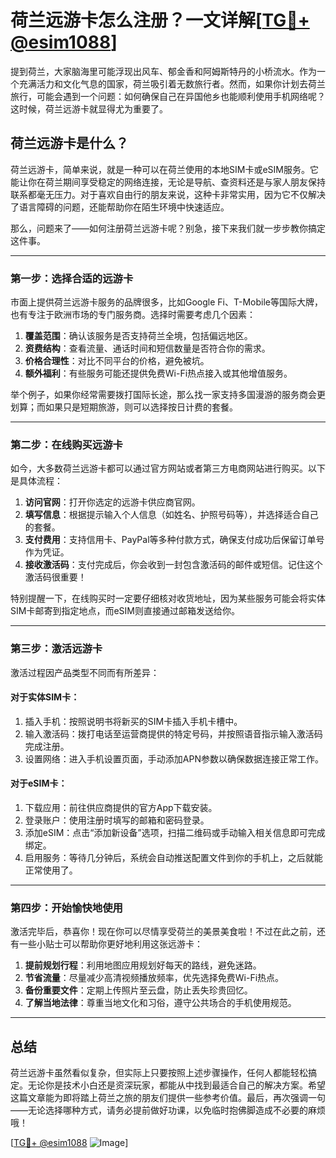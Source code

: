 # 荷兰远游卡怎么注册？一文详解[[TG💪+ @esim1088](https://t.me/s/esim1088)]

提到荷兰，大家脑海里可能浮现出风车、郁金香和阿姆斯特丹的小桥流水。作为一个充满活力和文化气息的国家，荷兰吸引着无数旅行者。然而，如果你计划去荷兰旅行，可能会遇到一个问题：如何确保自己在异国他乡也能顺利使用手机网络呢？这时候，荷兰远游卡就显得尤为重要了。

## 荷兰远游卡是什么？

荷兰远游卡，简单来说，就是一种可以在荷兰使用的本地SIM卡或eSIM服务。它能让你在荷兰期间享受稳定的网络连接，无论是导航、查资料还是与家人朋友保持联系都毫无压力。对于喜欢自由行的朋友来说，这种卡非常实用，因为它不仅解决了语言障碍的问题，还能帮助你在陌生环境中快速适应。

那么，问题来了——如何注册荷兰远游卡呢？别急，接下来我们就一步步教你搞定这件事。

---

### 第一步：选择合适的远游卡

市面上提供荷兰远游卡服务的品牌很多，比如Google Fi、T-Mobile等国际大牌，也有专注于欧洲市场的专门服务商。选择时需要考虑几个因素：

1. **覆盖范围**：确认该服务是否支持荷兰全境，包括偏远地区。
2. **资费结构**：查看流量、通话时间和短信数量是否符合你的需求。
3. **价格合理性**：对比不同平台的价格，避免被坑。
4. **额外福利**：有些服务可能还提供免费Wi-Fi热点接入或其他增值服务。

举个例子，如果你经常需要拨打国际长途，那么找一家支持多国漫游的服务商会更划算；而如果只是短期旅游，则可以选择按日计费的套餐。

---

### 第二步：在线购买远游卡

如今，大多数荷兰远游卡都可以通过官方网站或者第三方电商网站进行购买。以下是具体流程：

1. **访问官网**：打开你选定的远游卡供应商官网。
2. **填写信息**：根据提示输入个人信息（如姓名、护照号码等），并选择适合自己的套餐。
3. **支付费用**：支持信用卡、PayPal等多种付款方式，确保支付成功后保留订单号作为凭证。
4. **接收激活码**：支付完成后，你会收到一封包含激活码的邮件或短信。记住这个激活码很重要！

特别提醒一下，在线购买时一定要仔细核对收货地址，因为某些服务可能会将实体SIM卡邮寄到指定地点，而eSIM则直接通过邮箱发送给你。

---

### 第三步：激活远游卡

激活过程因产品类型不同而有所差异：

#### 对于实体SIM卡：
1. 插入手机：按照说明书将新买的SIM卡插入手机卡槽中。
2. 输入激活码：拨打电话至运营商提供的特定号码，并按照语音指示输入激活码完成注册。
3. 设置网络：进入手机设置页面，手动添加APN参数以确保数据连接正常工作。

#### 对于eSIM卡：
1. 下载应用：前往供应商提供的官方App下载安装。
2. 登录账户：使用注册时填写的邮箱和密码登录。
3. 添加eSIM：点击“添加新设备”选项，扫描二维码或手动输入相关信息即可完成绑定。
4. 启用服务：等待几分钟后，系统会自动推送配置文件到你的手机上，之后就能正常使用了。

---

### 第四步：开始愉快地使用

激活完毕后，恭喜你！现在你可以尽情享受荷兰的美景美食啦！不过在此之前，还有一些小贴士可以帮助你更好地利用这张远游卡：

1. **提前规划行程**：利用地图应用规划好每天的路线，避免迷路。
2. **节省流量**：尽量减少高清视频播放频率，优先选择免费Wi-Fi热点。
3. **备份重要文件**：定期上传照片至云盘，防止丢失珍贵回忆。
4. **了解当地法律**：尊重当地文化和习俗，遵守公共场合的手机使用规范。

---

## 总结

荷兰远游卡虽然看似复杂，但实际上只要按照上述步骤操作，任何人都能轻松搞定。无论你是技术小白还是资深玩家，都能从中找到最适合自己的解决方案。希望这篇文章能为即将踏上荷兰之旅的朋友们提供一些参考价值。最后，再次强调一句——无论选择哪种方式，请务必提前做好功课，以免临时抱佛脚造成不必要的麻烦哦！

[[TG💪+ @esim1088](https://t.me/s/esim1088) ![Image](https://i.postimg.cc/4NQfJmqS/Snipaste-2025-05-13-00-14-12.png)]